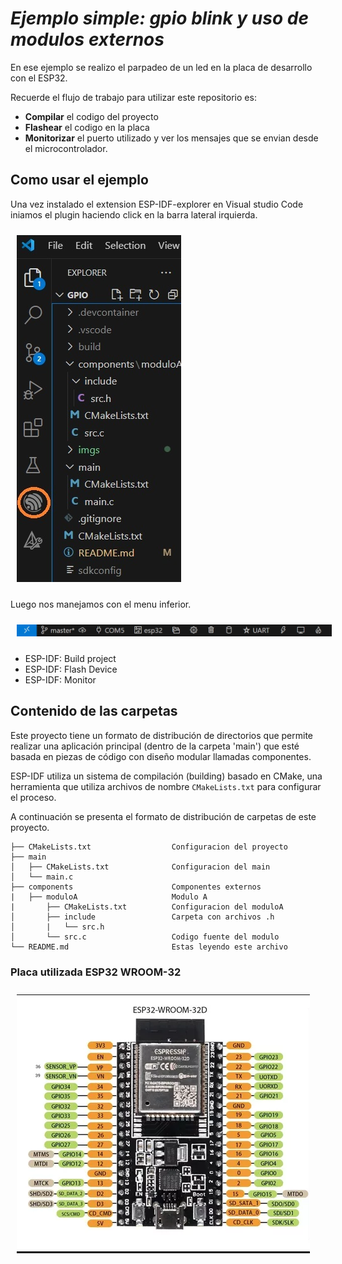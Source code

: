 # _Ejemplo simple: gpio blink y uso de modulos externos_

En ese ejemplo se realizo el parpadeo de un led en la placa de desarrollo con el ESP32.


Recuerde el flujo de trabajo para utilizar este repositorio es:
-   **Compilar** el codigo del proyecto
-   **Flashear** el codigo en la placa
-   **Monitorizar** el puerto utilizado y ver los mensajes que se envian desde el microcontrolador.




## Como usar el ejemplo 
Una vez instalado el extension ESP-IDF-explorer en Visual studio Code iniamos el plugin haciendo click en la barra lateral irquierda.

<img src="./imgs/menu_lateral.jpg" style="margin: 10px;">

Luego nos manejamos con el menu inferior.

<img src="./imgs/menu_esp_idf.jpg" style="margin: 10px;">

-   ESP-IDF: Build project
-   ESP-IDF: Flash Device
-   ESP-IDF: Monitor

## Contenido de las carpetas

Este proyecto tiene un formato de distribución de directorios que permite realizar una aplicación principal (dentro de la carpeta 'main') que esté basada en piezas de código con diseño modular llamadas componentes.

ESP-IDF utiliza un sistema de compilación (building) basado en CMake, una herramienta que utiliza archivos de nombre `CMakeLists.txt` para configurar el proceso.

A continuación se presenta el formato de distribución de carpetas de este proyecto.


```
├── CMakeLists.txt                  Configuracion del proyecto
├── main
│   ├── CMakeLists.txt              Configuracion del main
│   └── main.c
├── components                      Componentes externos
|   ├── moduloA                     Modulo A
|       ├── CMakeLists.txt          Configuracion del moduloA
│       ├── include                 Carpeta con archivos .h
│       |   └── src.h           
│       └── src.c                   Codigo fuente del modulo
└── README.md                       Estas leyendo este archivo
```





### Placa utilizada ESP32 WROOM-32


<img src="./imgs/esp32-wroom.png" style="margin: 10px;">




